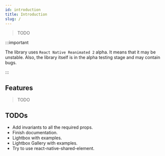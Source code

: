 ```yaml
---
id: introduction
title: Introduction
slug: /
---
```


> TODO

:::important

The library uses `React Native Reanimated 2` alpha. It means that it may be unstable. Also, the library itself is in the alpha testing stage and may contain bugs.

:::

## Features
> TODO

## TODOs

- Add invariants to all the required props.
- Finish documentation.
- Lightbox with examples.
- Lightbox Gallery with examples.
- Try to use react-native-shared-element.